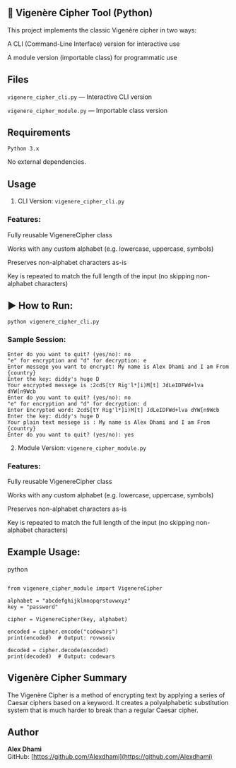 ## 🔐 Vigenère Cipher Tool (Python)
This project implements the classic Vigenère cipher in two ways:

A CLI (Command-Line Interface) version for interactive use

A module version (importable class) for programmatic use

##  Files
```vigenere_cipher_cli.py``` — Interactive CLI version

```vigenere_cipher_module.py``` — Importable class version 

##  Requirements
```Python 3.x```

No external dependencies.

##  Usage
1.  CLI Version: ```vigenere_cipher_cli.py```
   
### Features:
Fully reusable VigenereCipher class

Works with any custom alphabet (e.g. lowercase, uppercase, symbols)

Preserves non-alphabet characters as-is

Key is repeated to match the full length of the input (no skipping non-alphabet characters)

## ▶ How to Run:

```python vigenere_cipher_cli.py```
###  Sample Session:

```
Enter do you want to quit? (yes/no): no
"e" for encryption and "d" for decryption: e
Enter messege you want to encrypt: My name is Alex Dhami and I am From {country}
Enter the key: diddy's huge D
Your encrypted messege is :2cdS[tY Rig'l*]i)M[t] JdLeIDFWd+lva dYW[n9Wcb
Enter do you want to quit? (yes/no): no
"e" for encryption and "d" for decryption: d
Enter Encrypted word: 2cdS[tY Rig'l*]i)M[t] JdLeIDFWd+lva dYW[n9Wcb
Enter the key: diddy's huge D
Your plain text messege is : My name is Alex Dhami and I am From {country}
Enter do you want to quit? (yes/no): yes  
```
2.  Module Version: ```vigenere_cipher_module.py```

###  Features:
Fully reusable VigenereCipher class

Works with any custom alphabet (e.g. lowercase, uppercase, symbols)

Preserves non-alphabet characters as-is

Key is repeated to match the full length of the input (no skipping non-alphabet characters)

##  Example Usage:
python
```

from vigenere_cipher_module import VigenereCipher

alphabet = "abcdefghijklmnopqrstuvwxyz"
key = "password"

cipher = VigenereCipher(key, alphabet)

encoded = cipher.encode("codewars")
print(encoded)  # Output: rovwsoiv

decoded = cipher.decode(encoded)
print(decoded)  # Output: codewars
```

##  Vigenère Cipher Summary
The Vigenère Cipher is a method of encrypting text by applying a series of Caesar ciphers based on a keyword. It creates a polyalphabetic substitution system that is much harder to break than a regular Caesar cipher.

## Author

**Alex Dhami**  
GitHub: [https://github.com/Alexdhami](https://github.com/Alexdhami)
